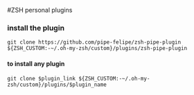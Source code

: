 #ZSH personal plugins

### install the plugin
`git clone https://github.com/pipe-felipe/zsh-pipe-plugin ${ZSH_CUSTOM:-~/.oh-my-zsh/custom}/plugins/zsh-pipe-plugin`

#### to install any plugin
`git clone $plugin_link ${ZSH_CUSTOM:-~/.oh-my-zsh/custom}/plugins/$plugin_name`
